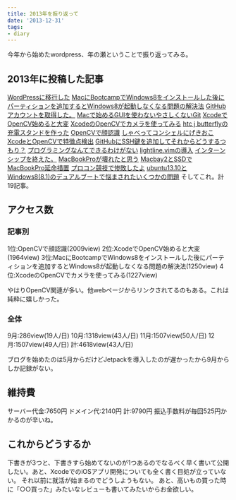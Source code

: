 ```yaml
---
title: 2013年を振り返って
date: '2013-12-31'
tags:
- diary
---
```


今年から始めたwordpress、年の瀬ということで振り返ってみる。

## 2013年に投稿した記事
[WordPressに移行した](2013/shift-to-wordpress)
[MacにBootcampでWindows8をインストールした後にパーティションを追加するとWindows8が起動しなくなる問題の解決法](2013/repair-windows8-on-buutcamp)
[GitHubアカウントを取得した。](2013/i-was-get-github-account)
[Macで始めるGUIを使わないやさしくないGit](2013/install-git-using-macports)
[XcodeでOpenCV始めると大変](2013/opencv-testprogram-on-xcode)
[XcodeのOpenCVでカメラを使ってみる](2013/opencv-camera-test-on-xcode)
[htc j butterflyの充電スタンドを作った](2013/i-made-a-charging-stand-for-htc-j-butterfly)
[OpenCVで顔認識](2013/face-recognition-in-opencv)
[しゃべってコンシェルにげきおこ](2013/i-hate-docomo-tailing-concierge)
[XcodeとOpenCVで特徴点検出](2013/opencv-feature-point-detection)
[GitHubにSSH鍵を追加してそれからどうするつもり？](2013/add-ssh-key-for-github.html)
[プログラミングなんてできるわけがない](2013/i-cant-programming)
[lightline.vimの導入](2013/install-lightline-vim)
[インターンシップを終えた。](2013/internship-is-over)
[MacBookProが壊れたと思う](2013/my-macbook-has-broken)
[Macbay2とSSDでMacBookPro延命措置](2013/i-bought-macbay2-and-intel-ssd)
[プロコン競技で惨敗したよ](2013/the-24th-programming-contest-geld-in-asahikawa)
[ubuntu13.10とWindows8(8.1)のデュアルブートで悩まされたいくつかの問題](2013/ploblems-with-dual-boot-windows-and-ubuntu)
そしてこれ。計19記事。

## アクセス数
### 記事別
1位:OpenCVで顔認識(2009view)
2位:XcodeでOpenCV始めると大変(1964view)
3位:MacにBootcampでWindows8をインストールした後にパーティションを追加するとWindows8が起動しなくなる問題の解決法(1250view)
4位:XcodeのOpenCVでカメラを使ってみる(1227view)

やはりOpenCV関連が多い。他webページからリンクされてるのもある。これは純粋に嬉しかった。

### 全体
9月:286view(19人/日)
10月:1318view(43人/日)
11月:1507view(50人/日)
12月:1507view(49人/日)
計:4618view(43人/日)

ブログを始めたのは5月からだけどJetpackを導入したのが遅かったから9月からしか記録がない。

## 維持費
サーバー代金:7650円
ドメイン代:2140円
計:9790円
振込手数料が毎回525円かかるのが辛いね。

## これからどうするか
下書きが3つと、下書きすら始めてないのが1つあるのでなるべく早く書いて公開したい。あと、XcodeでのiOSアプリ開発についても全く書く目処が立っていない。
それ以前に就活が始まるのでどうしようもない。
あと、高いもの買った時に「○○買った」みたいなレビューも書いてみたいからお金欲しい。
